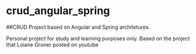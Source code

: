 # crud_angular_spring
##CRUD Project based on Angular and Spring architetures.

Personal project for study and learning purposes only.
Based on the project that Loiane Groner posted on youtube


